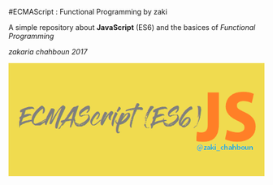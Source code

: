 #ECMAScript : Functional Programming by zaki


A simple repository about **JavaScript** (ES6) and the basices of *Functional Programming*


*zakaria chahboun 2017*


<img alt="ECMAScript Image" src="https://raw.githubusercontent.com/zakaria-chahboun/ECMAScript-Functional-Programming-zaki/master/JavaScript%20ES6%20Image.png" />